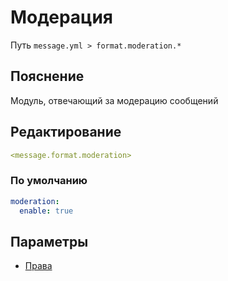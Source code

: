 # Модерация
Путь `message.yml > format.moderation.*`

## Пояснение
Модуль, отвечающий за модерацию сообщений

## Редактирование
```yaml
<message.format.moderation>
```

### По умолчанию
```yaml
moderation:
  enable: true
```

## Параметры

- [Права](/docs/permission/message/format/moderation/)

<!--@include: @/parts/enable.md-->
